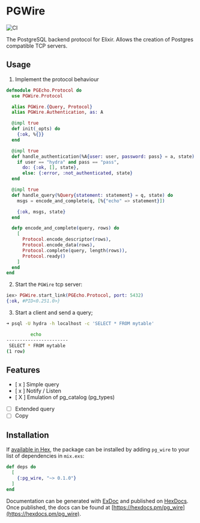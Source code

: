 # PGWire

![CI](https://github.com/hydradb/pg_wire/actions/workflows/ci.yml/badge.svg)

The PostgreSQL backend protocol for Elixir. Allows the creation of Postgres compatible TCP servers.

## Usage

1. Implement the protocol behaviour

```elixir
defmodule PGEcho.Protocol do
  use PGWire.Protocol

  alias PGWire.{Query, Protocol}
  alias PGWire.Authentication, as: A

  @impl true
  def init(_opts) do
    {:ok, %{}}
  end

  @impl true
  def handle_authentication(%A{user: user, password: pass} = a, state) do
    if user == "hydra" and pass == "pass",
      do: {:ok, [], state},
      else: {:error, :not_authenticated, state}
  end

  @impl true
  def handle_query(%Query{statement: statement} = q, state) do
    msgs = encode_and_complete(q, [%{"echo" => statement}])

    {:ok, msgs, state}
  end

  defp encode_and_complete(query, rows) do
    [
      Protocol.encode_descriptor(rows),
      Protocol.encode_data(rows),
      Protocol.complete(query, length(rows)),
      Protocol.ready()
    ]
  end
end
```

2. Start the `PGWire` tcp server:

```elixir
iex> PGWire.start_link(PGEcho.Protocol, port: 5432)
{:ok, #PID<0.251.0>}
```

3. Start a client and send a query;

```bash
➜ psql -U hydra -h localhost -c 'SELECT * FROM mytable'

         echo
-----------------------
 SELECT * FROM mytable
(1 row)
```

## Features
- [ x ] Simple query
- [ x ] Notify / Listen
- [ X ] Emulation of pg_catalog (pg_types)
- [ ] Extended query
- [ ] Copy

## Installation

If [available in Hex](https://hex.pm/docs/publish), the package can be installed
by adding `pg_wire` to your list of dependencies in `mix.exs`:

```elixir
def deps do
  [
    {:pg_wire, "~> 0.1.0"}
  ]
end
```

Documentation can be generated with [ExDoc](https://github.com/elixir-lang/ex_doc)
and published on [HexDocs](https://hexdocs.pm). Once published, the docs can
be found at [https://hexdocs.pm/pg_wire](https://hexdocs.pm/pg_wire).
